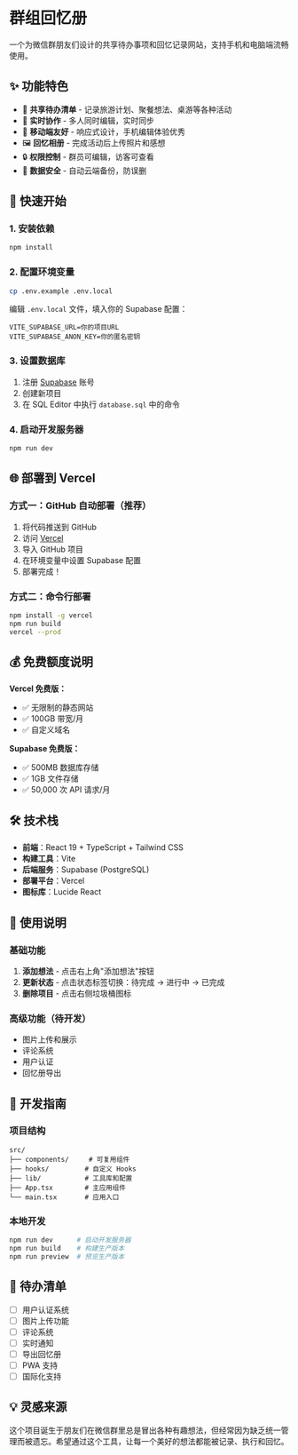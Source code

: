 # 群组回忆册

一个为微信群朋友们设计的共享待办事项和回忆记录网站，支持手机和电脑端流畅使用。

## ✨ 功能特色

- 📝 **共享待办清单** - 记录旅游计划、聚餐想法、桌游等各种活动
- 👥 **实时协作** - 多人同时编辑，实时同步
- 📱 **移动端友好** - 响应式设计，手机编辑体验优秀
- 🖼️ **回忆相册** - 完成活动后上传照片和感想
- 🔒 **权限控制** - 群员可编辑，访客可查看
- 💾 **数据安全** - 自动云端备份，防误删

## 🚀 快速开始

### 1. 安装依赖
```bash
npm install
```

### 2. 配置环境变量
```bash
cp .env.example .env.local
```

编辑 `.env.local` 文件，填入你的 Supabase 配置：
```env
VITE_SUPABASE_URL=你的项目URL
VITE_SUPABASE_ANON_KEY=你的匿名密钥
```

### 3. 设置数据库
1. 注册 [Supabase](https://supabase.com) 账号
2. 创建新项目
3. 在 SQL Editor 中执行 `database.sql` 中的命令

### 4. 启动开发服务器
```bash
npm run dev
```

## 🌐 部署到 Vercel

### 方式一：GitHub 自动部署（推荐）
1. 将代码推送到 GitHub
2. 访问 [Vercel](https://vercel.com)
3. 导入 GitHub 项目
4. 在环境变量中设置 Supabase 配置
5. 部署完成！

### 方式二：命令行部署
```bash
npm install -g vercel
npm run build
vercel --prod
```

## 💰 免费额度说明

**Vercel 免费版：**
- ✅ 无限制的静态网站
- ✅ 100GB 带宽/月
- ✅ 自定义域名

**Supabase 免费版：**
- ✅ 500MB 数据库存储
- ✅ 1GB 文件存储
- ✅ 50,000 次 API 请求/月

## 🛠️ 技术栈

- **前端**：React 19 + TypeScript + Tailwind CSS
- **构建工具**：Vite
- **后端服务**：Supabase (PostgreSQL)
- **部署平台**：Vercel
- **图标库**：Lucide React

## 📖 使用说明

### 基础功能
1. **添加想法** - 点击右上角"添加想法"按钮
2. **更新状态** - 点击状态标签切换：待完成 → 进行中 → 已完成
3. **删除项目** - 点击右侧垃圾桶图标

### 高级功能（待开发）
- 图片上传和展示
- 评论系统
- 用户认证
- 回忆册导出

## 🔧 开发指南

### 项目结构
```
src/
├── components/     # 可复用组件
├── hooks/         # 自定义 Hooks
├── lib/           # 工具库和配置
├── App.tsx        # 主应用组件
└── main.tsx       # 应用入口
```

### 本地开发
```bash
npm run dev      # 启动开发服务器
npm run build    # 构建生产版本
npm run preview  # 预览生产版本
```

## 📝 待办清单

- [ ] 用户认证系统
- [ ] 图片上传功能  
- [ ] 评论系统
- [ ] 实时通知
- [ ] 导出回忆册
- [ ] PWA 支持
- [ ] 国际化支持

## 💡 灵感来源

这个项目诞生于朋友们在微信群里总是冒出各种有趣想法，但经常因为缺乏统一管理而被遗忘。希望通过这个工具，让每一个美好的想法都能被记录、执行和回忆。
